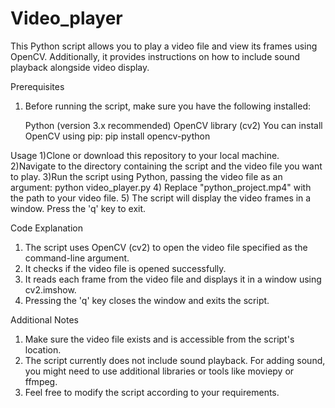 # Video_player

This Python script allows you to play a video file and view its frames using OpenCV. Additionally, it provides instructions on how to include sound playback alongside video display.

Prerequisites
 1) Before running the script, make sure you have the following installed:

    Python (version 3.x recommended)
    OpenCV library (cv2)
    You can install OpenCV using pip: pip install opencv-python

Usage
 1)Clone or download this repository to your local machine.
 2)Navigate to the directory containing the script and the video file you want to play.
 3)Run the script using Python, passing the video file as an argument: python video_player.py 
 4) Replace "python_project.mp4" with the path to your video file.
 5) The script will display the video frames in a window. Press the 'q' key to exit.

Code Explanation
 1) The script uses OpenCV (cv2) to open the video file specified as the command-line argument.
 2) It checks if the video file is opened successfully.
 3) It reads each frame from the video file and displays it in a window using cv2.imshow.
 4) Pressing the 'q' key closes the window and exits the script.

Additional Notes
 1) Make sure the video file exists and is accessible from the script's location.
 2) The script currently does not include sound playback. For adding sound, you might need to use additional libraries or tools like moviepy or ffmpeg.
 3) Feel free to modify the script according to your requirements.

